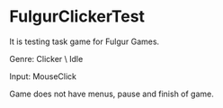 # FulgurClickerTest

It is testing task game for Fulgur Games.

Genre: Clicker \ Idle

Input: MouseClick

Game does not have menus, pause and finish of game.
